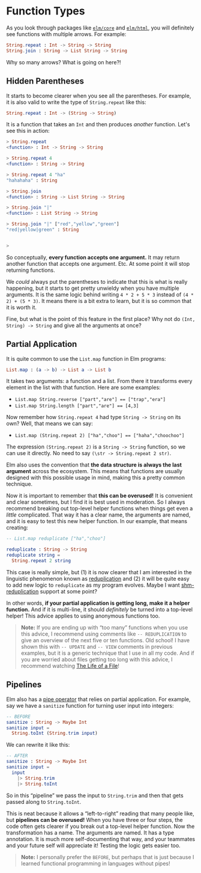 # Function Types

As you look through packages like [`elm/core`](https://package.elm-lang.org/packages/elm/core/latest/) and [`elm/html`](https://package.elm-lang.org/packages/elm/html/latest/), you will definitely see functions with multiple arrows. For example:

```elm
String.repeat : Int -> String -> String
String.join : String -> List String -> String

```

Why so many arrows? What is going on here?!

## Hidden Parentheses

It starts to become clearer when you see all the parentheses. For example, it is also valid to write the type of `String.repeat` like this:

```elm
String.repeat : Int -> (String -> String)

```

It is a function that takes an `Int` and then produces *another* function. Let's see this in action:

```elm
> String.repeat
<function> : Int -> String -> String

> String.repeat 4
<function> : String -> String

> String.repeat 4 "ha"
"hahahaha" : String

> String.join
<function> : String -> List String -> String

> String.join "|"
<function> : List String -> String

> String.join "|" ["red","yellow","green"]
"red|yellow|green" : String


>
```

So conceptually, **every function accepts one argument.** It may return another function that accepts one argument. Etc. At some point it will stop returning functions.

We *could* always put the parentheses to indicate that this is what is really happening, but it starts to get pretty unwieldy when you have multiple arguments. It is the same logic behind writing `4 * 2 + 5 * 3` instead of `(4 * 2) + (5 * 3)`. It means there is a bit extra to learn, but it is so common that it is worth it.

Fine, but what is the point of this feature in the first place? Why not do `(Int, String) -> String` and give all the arguments at once?

## Partial Application

It is quite common to use the `List.map` function in Elm programs:

```elm
List.map : (a -> b) -> List a -> List b

```

It takes two arguments: a function and a list. From there it transforms every element in the list with that function. Here are some examples:

*   `List.map String.reverse ["part","are"] == ["trap","era"]`
*   `List.map String.length ["part","are"] == [4,3]`

Now remember how `String.repeat 4` had type `String -> String` on its own? Well, that means we can say:

*   `List.map (String.repeat 2) ["ha","choo"] == ["haha","choochoo"]`

The expression `(String.repeat 2)` is a `String -> String` function, so we can use it directly. No need to say `(\str -> String.repeat 2 str)`.

Elm also uses the convention that **the data structure is always the last argument** across the ecosystem. This means that functions are usually designed with this possible usage in mind, making this a pretty common technique.

Now it is important to remember that **this can be overused!** It is convenient and clear sometimes, but I find it is best used in moderation. So I always recommend breaking out top-level helper functions when things get even a *little* complicated. That way it has a clear name, the arguments are named, and it is easy to test this new helper function. In our example, that means creating:

```elm
-- List.map reduplicate ["ha","choo"]

reduplicate : String -> String
reduplicate string =
  String.repeat 2 string

```

This case is really simple, but (1) it is now clearer that I am interested in the linguistic phenomenon known as [reduplication](https://en.wikipedia.org/wiki/Reduplication) and (2) it will be quite easy to add new logic to `reduplicate` as my program evolves. Maybe I want [shm-reduplication](https://en.wikipedia.org/wiki/Shm-reduplication) support at some point?

In other words, **if your partial application is getting long, make it a helper function.** And if it is multi-line, it should *definitely* be turned into a top-level helper! This advice applies to using anonymous functions too.

> **Note:** If you are ending up with “too many” functions when you use this advice, I recommend using comments like `-- REDUPLICATION` to give an overview of the next five or ten functions. Old school! I have shown this with `-- UPDATE` and `-- VIEW` comments in previous examples, but it is a generic technique that I use in all my code. And if you are worried about files getting too long with this advice, I recommend watching [The Life of a File](https://youtu.be/XpDsk374LDE)!

## Pipelines

Elm also has a [pipe operator](https://package.elm-lang.org/packages/elm/core/latest/Basics#|>) that relies on partial application. For example, say we have a `sanitize` function for turning user input into integers:

```elm
-- BEFORE
sanitize : String -> Maybe Int
sanitize input =
  String.toInt (String.trim input)

```

We can rewrite it like this:

```elm
-- AFTER
sanitize : String -> Maybe Int
sanitize input =
  input
    |> String.trim
    |> String.toInt

```

So in this “pipeline” we pass the input to `String.trim` and then that gets passed along to `String.toInt`.

This is neat because it allows a “left-to-right” reading that many people like, but **pipelines can be overused!** When you have three or four steps, the code often gets clearer if you break out a top-level helper function. Now the transformation has a name. The arguments are named. It has a type annotation. It is much more self-documenting that way, and your teammates and your future self will appreciate it! Testing the logic gets easier too.

> **Note:** I personally prefer the `BEFORE`, but perhaps that is just because I learned functional programming in languages without pipes!